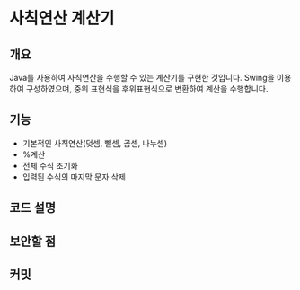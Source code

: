 # 사칙연산 계산기

## 개요

Java를 사용하여 사칙연산을 수행할 수 있는 계산기를 구현한 것입니다. Swing을 이용하여 구성하였으며, 중위 표현식을 후위표현식으로 변환하여 계산을 수행합니다.

## 기능
* 기본적인 사칙연산(덧셈, 뺄셈, 곱셈, 나누셈)
* %계산
* 전체 수식 초기화
* 입력된 수식의 마지막 문자 삭제

## 코드 설명

## 보안할 점

## 커밋
